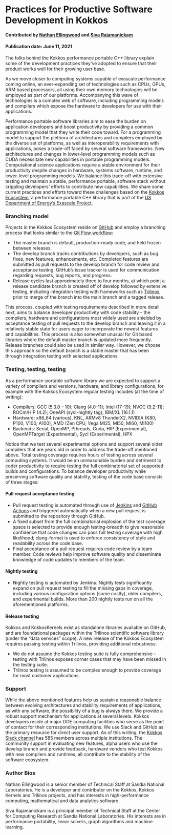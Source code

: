 # Practices for Productive Software Development in Kokkos

#### Contributed by [Nathan Ellingwood](https://github.com/ndellingwood) and [Siva Rajamanickam](https://github.com/srajama1)

#### Publication date: June 11, 2021

<!-- deck -->
The folks behind the Kokkos performance portable C++ library explain some of the development practices they've adopted to ensure that their product works well for their growing user base.
<!-- end deck -->

As we move closer to computing systems capable of exascale performance coming online, an ever-expanding set of technologies such as CPUs, GPUs, ARM based processors, all using their own memory technologies will be employed as part of our platforms. Accompanying this wave of technologies is a complex web of software, including programming models and compilers which expose the hardware to developers for use with their applications.

Performance portable software libraries aim to ease the burden on application developers and boost productivity by providing a common programming model that they write their code toward. For a programming model to support the plethora of architectures and compilers employed by the diverse set of platforms, as well as interoperability requirements with applications, poses a trade-off faced by several software frameworks. New architectures and changes in lower-level programming models such as CUDA necessitate new capabilities in portable programming models. Computational science applications require a stable environment for their productivity despite changes in hardware, systems software, runtime, and lower-level programming models. We balance this trade-off with extensive testing and maintain a stable, performance portable, software stack without crippling developers’ efforts to contribute new capabilities. We share some current practices and efforts toward these challenges based on the [Kokkos Ecosystem](https://kokkos.org/about/), a performance portable C++ library that is part of the [US Department of Energy’s Exascale Project](https://www.exascaleproject.org/).

### Branching model

Projects in the Kokkos Ecosystem reside on [GitHub](www.github.com/kokkos) and employ a branching process that looks similar to the [Git Flow workflow]( https://nvie.com/posts/a-successful-git-branching-model/):

- The master branch is default, production-ready code, and held frozen between releases. 
- The develop branch tracks contributions by developers, such as bug fixes, new features, enhancements, etc. Completed features are submitted as pull requests to the develop branch for code review and acceptance testing. GitHub’s issue tracker is used for communication regarding requests, bug reports, and progress.
- Release cycles last approximately three to four months, at which point a release candidate branch is created off of develop followed by extensive testing, including integration testing with frameworks such as [Trilinos](https://trilinos.github.io/), prior to merge of the branch into the main branch and a tagged release.

This process, coupled with testing requirements described in more detail next, aims to balance developer productivity with code stability – the compilers, hardware and configurations most widely used are shielded by acceptance testing of pull requests to the develop branch and leaving it in a relatively stable state for users eager to incorporate the newest features and capabilities. This process is also somewhat unusual for Git based libraries where the default master branch is updated more frequently. Release branches could also be used in similar way. However, we choose this approach so the default branch is a stable master that has been through integration testing with selected applications.

### Testing, testing, testing

As a performance-portable software library we are expected to support a variety of compilers and versions, hardware, and library configurations, for example with the Kokkos Ecosystem regular testing includes (at the time of writing):

- Compilers: GCC (5.3.0 – 10); Clang (4.0-11); Intel (17-19); NVCC (9.2-11); ROCm/HIP (4.2); OneAPI (sycl-nightly tag); IBM/XL (16.1.1)
- Hardware: x86_64 (various), KNL, ARMv8 ThunderX2, NVIDIA (K80, P100, V100, A100), AMD (Zen CPU, Vega MI25, MI50, MI60, MI100)
- Backends: Serial, OpenMP, Pthreads, Cuda, HIP (Experimental), OpenMPTarget (Experimental), Sycl (Experimental), HPX

Notice that we test several experimental options and support several older compilers that are years old in order to address the trade-off mentioned above. Total testing coverage requires hours of testing across several computing systems. It would be an unreasonable burden and detriment to coder productivity to require testing the full combinatorial set of supported builds and configurations. To balance developer productivity while preserving software quality and stability, testing of the code base consists of three stages:

#### Pull request acceptance testing

  - Pull request testing is automated through use of [Jenkins](https://www.jenkins.io/solutions/github/) and [GitHub Actions](https://docs.github.com/en/actions) and triggered automatically when a new pull request is submitted to the repository through GitHub.
  - A fixed subset from the full combinatorial explosion of the test coverage space is selected to provide enough testing-breadth to give reasonable confidence that code changes can pass full testing coverage with high likelihood; clang-format is used to enforce consistency of style and readability across the code base.
  - Final acceptance of a pull request requires code review by a team member. Code reviews help improve software quality and disseminate knowledge of code updates to members of the team.

#### Nightly testing

  - Nightly testing is automated by Jenkins. Nightly tests significantly expand on pull request testing to fill the missing gaps in coverage, including various configuration options (some costly), older compilers, and experimental builds. More than 200 nightly tests run on all the aforementioned platforms.

#### Release testing

Kokkos and KokkosKernels exist as standalone libraries available on GitHub, and are foundational packages within the Trilinos scientific software library (under the “data services” scope). A new release of the Kokkos Ecosystem requires passing testing within Trilinos, providing additional robustness:

- We do not assume the Kokkos testing suite is fully comprehensive – testing with Trilinos exposes corner cases that may have been missed in the testing suite.
- Trilinos testing is assumed to be complex enough to provide coverage for most customer applications.

### Support

While the above mentioned features help us sustain a reasonable balance between evolving architectures and stability requirements of applications, as with any software, the possibility of a bug is always there. We provide a robust support mechanism for applications at several levels. Kokkos developers reside at major DOE computing facilities who serve as the point of contact for their corresponding institutions. We use Slack and GitHub as the primary resource for direct user support. As of this writing, the [Kokkos Slack channel](kokkosteam.slack.com) has 585 members across multiple institutions. The community support in evaluating new features, alpha users who use the develop branch and provide feedback, hardware vendors who test Kokkos with new compilers and runtimes, all contribute to the stability of the software ecosystem.

### Author Bios

Nathan Ellingwood is a senior member of Technical Staff at Sandia National Laboratories. He is a developer and contributor on the Kokkos, Kokkos Kernels and Trilinos projects, and has interests in high-performance computing, mathematical and data analytics software.

Siva Rajamanickam is a principal member of Technical Staff at the Center for Computing Research at Sandia National Laboratories. His interests are in performance portability, linear solvers, graph algorithms and machine learning. 

<!--
### Disclaimer

Sandia National Laboratories is a multimission laboratory managed and operated by National Technology and Engineering Solutions of Sandia LLC, a wholly owned subsidiary of Honeywell International Inc. for the U.S. Department of Energy’s National Nuclear Security Administration under contract DE-NA0003525.

Unclassified Unlimited Release (UUR) SAND2021-6146 S
-->

<!---
Publish: preview
Pinned: no
Topics: release and deployment, issue tracking, testing, continuous integration testing, 
RSS update: 2021-06-11
--->
